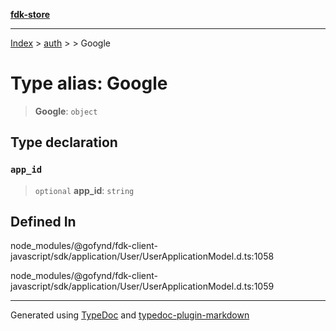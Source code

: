 [**fdk-store**](../../../README.md)
***

[Index](../../../API.md) > [auth](../../README.md) > [<internal>](../README.md) > Google

# Type alias: Google

> **Google**: `object`

## Type declaration

### `app_id`

> `optional` **app\_id**: `string`

## Defined In

node\_modules/@gofynd/fdk-client-javascript/sdk/application/User/UserApplicationModel.d.ts:1058

node\_modules/@gofynd/fdk-client-javascript/sdk/application/User/UserApplicationModel.d.ts:1059

***
Generated using [TypeDoc](https://typedoc.org/) and [typedoc-plugin-markdown](https://www.npmjs.com/package/typedoc-plugin-markdown)
